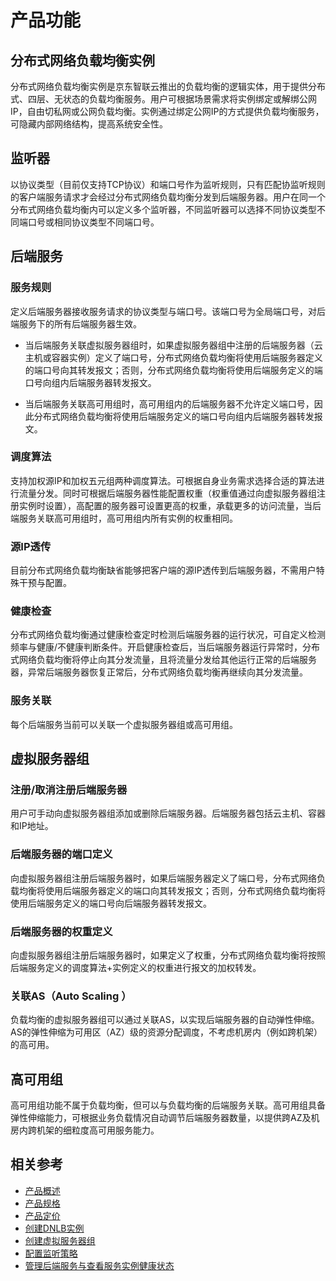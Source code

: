 # 产品功能
## 分布式网络负载均衡实例
分布式网络负载均衡实例是京东智联云推出的负载均衡的逻辑实体，用于提供分布式、四层、无状态的负载均衡服务。用户可根据场景需求将实例绑定或解绑公网IP，自由切私网或公网负载均衡。实例通过绑定公网IP的方式提供负载均衡服务，可隐藏内部网络结构，提高系统安全性。
## 监听器
以协议类型（目前仅支持TCP协议）和端口号作为监听规则，只有匹配协监听规则的客户端服务请求才会经过分布式网络负载均衡分发到后端服务器。用户在同一个分布式网络负载均衡内可以定义多个监听器，不同监听器可以选择不同协议类型不同端口号或相同协议类型不同端口号。
## 后端服务
### 服务规则
定义后端服务器接收服务请求的协议类型与端口号。该端口号为全局端口号，对后端服务下的所有后端服务器生效。

* 当后端服务关联虚拟服务器组时，如果虚拟服务器组中注册的后端服务器（云主机或容器实例）定义了端口号，分布式网络负载均衡将使用后端服务器定义的端口号向其转发报文；否则，分布式网络负载均衡将使用后端服务定义的端口号向组内后端服务器转发报文。

* 当后端服务关联高可用组时，高可用组内的后端服务器不允许定义端口号，因此分布式网络负载均衡将使用后端服务定义的端口号向组内后端服务器转发报文。

### 调度算法
支持加权源IP和加权五元组两种调度算法。可根据自身业务需求选择合适的算法进行流量分发。同时可根据后端服务器性能配置权重（权重值通过向虚拟服务器组注册实例时设置），高配置的服务器可设置更高的权重，承载更多的访问流量，当后端服务关联高可用组时，高可用组内所有实例的权重相同。
### 源IP透传
目前分布式网络负载均衡缺省能够把客户端的源IP透传到后端服务器，不需用户特殊干预与配置。
### 健康检查
分布式网络负载均衡通过健康检查定时检测后端服务器的运行状况，可自定义检测频率与健康/不健康判断条件。开启健康检查后，当后端服务器运行异常时，分布式网络负载均衡将停止向其分发流量，且将流量分发给其他运行正常的后端服务器，异常后端服务器恢复正常后，分布式网络负载均衡再继续向其分发流量。
### 服务关联
每个后端服务当前可以关联一个虚拟服务器组或高可用组。
## 虚拟服务器组
### 注册/取消注册后端服务器
用户可手动向虚拟服务器组添加或删除后端服务器。后端服务器包括云主机、容器和IP地址。
### 后端服务器的端口定义
向虚拟服务器组注册后端服务器时，如果后端服务器定义了端口号，分布式网络负载均衡将使用后端服务器定义的端口向其转发报文；否则，分布式网络负载均衡将使用后端服务定义的端口号向后端服务器转发报文。
### 后端服务器的权重定义
向虚拟服务器组注册后端服务器时，如果定义了权重，分布式网络负载均衡将按照后端服务定义的调度算法+实例定义的权重进行报文的加权转发。
### 关联AS（Auto Scaling ）
负载均衡的虚拟服务器组可以通过关联AS，以实现后端服务器的自动弹性伸缩。AS的弹性伸缩为可用区（AZ）级的资源分配调度，不考虑机房内（例如跨机架）的高可用。
## 高可用组
高可用组功能不属于负载均衡，但可以与负载均衡的后端服务关联。高可用组具备弹性伸缩能力，可根据业务负载情况自动调节后端服务器数量，以提供跨AZ及机房内跨机架的细粒度高可用服务能力。
## 相关参考

- [产品概述](../Introduction/Product-Overview.md)
- [产品规格](../Introduction/Specifications.md)
- [产品定价](../Pricing/Billing-Overview.md)
- [创建DNLB实例](../Getting-Started/Create-Instance.md)
- [创建虚拟服务器组](../Operation-Guide/TargetGroup-Management.md)
- [配置监听策略](../Operation-Guide/Listener-Management.md)
- [管理后端服务与查看服务实例健康状态](../Operation-Guide/Backend-Management.md)

